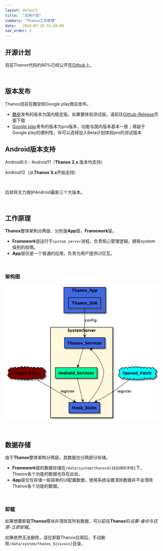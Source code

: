 ```yaml
---
layout: default
title:  "应用介绍"
summary: "Thanox工作原理"
date:   2018-07-20 15:50:00
nav_order: 2
---
```


<!-- more -->



## 开源计划

目前Thanox代码约80%已经公开在[Github](https://github.com/Tornaco/Thanox/tree/master/android)上。

&nbsp;

## 版本发布

Thanox目前在酷安和Google play商店发布。

* [酷安](https://www.coolapk.com/)发布的版本为国内稳定版，如果要体验测试版，请前往[Github-Release](https://github.com/Tornaco/Thanox/releases)页面下载
* [Google play](https://play.google.com/store/apps/details?id=github.tornaco.android.thanos.pro&hl=en&gl=US)发布的版本为pro版本，功能与国内版本基本一致；得益于Google play的便利性，你可以选择加入Beta计划体验pro的测试版本



## Android版本支持

Android6.0 - Android11（**Thanox 2.x** 版本均支持）

Android12（从**Thanox 3.x**开始支持）

&nbsp;

后续将主力维护Android最新三个大版本。

&nbsp;

## 工作原理

**Thanox**整体架构分两层，分别是**App**层，**Framework**层。

* **Framework**层运行于`system_server`进程，负责核心管理逻辑，拥有system级别的权限。
* **App**层仅是一个普通的应用，负责为用户提供UI交互。

&nbsp;

### 架构图



![thanox-arch](assets/images/thanox-arch.png)



&nbsp;

## 数据存储

由于**Thanox**整体架构分两层，其数据也分两部分存储。

* **Framework**层的数据存储在`/data/system/thanos${16位随机字母}`下，Thanox各个功能的数据也存在此处。
* **App**层仅仅存储一些简单的UI配置数据，使用系统设置清除数据并不会清除Thanox各个功能的数据。

&nbsp;

### 卸载

如果想要卸载**Thanox**模块并清除其所有数据，可以前往**Thanox**的*设置-备份与还原-立即卸载*。

如果依然无法删除，请在卸载Thanox应用后，手动删除`/data/system/thanos_${xxxxxx}`目录。

